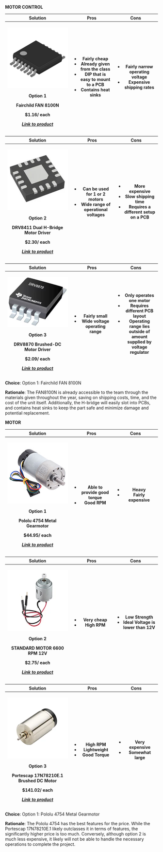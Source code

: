 **MOTOR CONTROL**

<table>
<colgroup>
<col style="width: 33%" />
<col style="width: 33%" />
<col style="width: 33%" />
</colgroup>
<thead>
<tr>
<th>Solution</th>
<th>Pros</th>
<th>Cons</th>
</tr>
<tr>
<th>
<p><img src="https://github.com/riatron8/riatron8.github.io/raw/main/docs/02-Component-Selection/assets/images/media/image3.png" style="max-width:200px;" /></p>
<p>Option 1</p>
<p>Fairchild FAN 8100N</p>
<p>$1.16/ each</p>
<p><em><a href="https://www.digikey.com/en/products/detail/rochester-electronics-llc/FAN8100N/11558200">Link to product</a></em></p>
</th>
<th>
<ul>
<li>Fairly cheap</li>
<li>Already given from the class</li>
<li>DIP that is easy to mount to a PCB</li>
<li>Contains heat sinks</li>
</ul>
</th>
<th>
<ul>
<li>Fairly narrow operating voltage</li>
<li>Expensive shipping rates</li>
</ul>
</th>
</tr>
</thead>
</table>

<table>
<colgroup>
<col style="width: 33%" />
<col style="width: 33%" />
<col style="width: 33%" />
</colgroup>
<thead>
<tr>
<th>Solution</th>
<th>Pros</th>
<th>Cons</th>
</tr>
<tr>
<th>
<p><img src="https://github.com/riatron8/riatron8.github.io/raw/main/docs/02-Component-Selection/assets/images/media/image1.png" style="max-width:200px;" /></p>
<p>Option 2</p>
<p>DRV8411 Dual H-Bridge Motor Driver</p>
<p>$2.30/ each</p>
<p><em><a href="https://www.digikey.com/en/products/detail/texas-instruments/DRV8411ARTER/18115551">Link to product</a></em></p>
</th>
<th>
<ul>
<li>Can be used for 1 or 2 motors</li>
<li>Wide range of operational voltages</li>
</ul>
</th>
<th>
<ul>
<li>More expensive</li>
<li>Slow shipping time</li>
<li>Requires a different setup on a PCB</li>
</ul>
</th>
</tr>
</thead>
</table>

<table>
<colgroup>
<col style="width: 33%" />
<col style="width: 33%" />
<col style="width: 33%" />
</colgroup>
<thead>
<tr>
<th>Solution</th>
<th>Pros</th>
<th>Cons</th>
</tr>
<tr>
<th>
<p><img src="https://github.com/riatron8/riatron8.github.io/raw/main/docs/02-Component-Selection/assets/images/media/image6.png" style="max-width:200px;" /></p>
<p>Option 3</p>
<p>DRV8870 Brushed-DC Motor Driver</p>
<p>$2.09/ each</p>
<p><em><a href="https://www.digikey.com/en/products/detail/texas-instruments/DRV8870DDAR/5455925">Link to product</a></em></p>
</th>
<th>
<ul>
<li>Fairly small</li>
<li>Wide voltage operating range</li>
</ul>
</th>
<th>
<ul>
<li>Only operates one motor</li>
<li>Requires different PCB layout</li>
<li>Operating range lies outside of amount supplied by voltage regulator</li>
</ul>
</th>
</tr>
</thead>
</table>

**Choice**: Option 1: Fairchild FAN 8100N

**Rationale**: The FAN8100N is already accessible to the team through the materials given throughout the year, saving on shipping costs, time, and the cost of the unit itself. Additionally, the H-bridge will easily slot into PCBs, and contains heat sinks to keep the part safe and minimize damage and potential replacement.

**MOTOR**

<table>
<colgroup>
<col style="width: 33%" />
<col style="width: 33%" />
<col style="width: 33%" />
</colgroup>
<thead>
<tr>
<th>Solution</th>
<th>Pros</th>
<th>Cons</th>
</tr>
<tr>
<th>
<p><img src="https://github.com/riatron8/riatron8.github.io/raw/main/docs/02-Component-Selection/assets/images/media/image4.png" style="max-width:200px;" /></p>
<p>Option 1</p>
<p>Pololu 4754 Metal Gearmotor</p>
<p>$44.95/ each</p>
<p><em><a href="https://www.digikey.com/en/products/detail/pololu/4754/10450208">Link to product</a></em></p>
</th>
<th>
<ul>
<li>Able to provide good torque</li>
<li>Good RPM</li>
</ul>
</th>
<th>
<ul>
<li>Heavy</li>
<li>Fairly expensive</li>
</ul>
</th>
</tr>
</thead>
</table>

<table>
<colgroup>
<col style="width: 33%" />
<col style="width: 33%" />
<col style="width: 33%" />
</colgroup>
<thead>
<tr>
<th>Solution</th>
<th>Pros</th>
<th>Cons</th>
</tr>
<tr>
<th>
<p><img src="https://github.com/riatron8/riatron8.github.io/raw/main/docs/02-Component-Selection/assets/images/media/image2.png" style="max-width:200px;" /></p>
<p>Option 2</p>
<p>STANDARD MOTOR 6600 RPM 12V</p>
<p>$2.75/ each</p>
<p><em><a href="https://www.digikey.com/en/products/detail/sparkfun-electronics/11696/6163657">Link to product</a></em></p>
</th>
<th>
<ul>
<li>Very cheap</li>
<li>High RPM</li>
</ul>
</th>
<th>
<ul>
<li>Low Strength</li>
<li>Ideal Voltage is lower than 12V</li>
</ul>
</th>
</tr>
</thead>
</table>

<table>
<colgroup>
<col style="width: 33%" />
<col style="width: 33%" />
<col style="width: 33%" />
</colgroup>
<thead>
<tr>
<th>Solution</th>
<th>Pros</th>
<th>Cons</th>
</tr>
<tr>
<th>
<p><img src="https://github.com/riatron8/riatron8.github.io/raw/main/docs/02-Component-Selection/assets/images/media/image5.png" style="max-width:200px;" /></p>
<p>Option 3</p>
<p>Portescap 17N78210E.1 Brushed DC Motor</p>
<p>$141.02/ each</p>
<p><em><a href="https://www.digikey.com/en/products/detail/portescap/17N78210E-1/5032382">Link to product</a></em></p>
</th>
<th>
<ul>
<li>High RPM</li>
<li>Lightweight</li>
<li>Good Torque</li>
</ul>
</th>
<th>
<ul>
<li>Very expensive</li>
<li>Somewhat large</li>
</ul>
</th>
</tr>
</thead>
</table>

**Choice**: Option 1: Pololu 4754 Metal Gearmotor

**Rationale**: The Pololu 4754 has the best features for the price. While the Portescap 17N78210E.1 likely outclasses it in terms of features, the significantly higher price is too much. Conversely, although option 2 is much less expensive, it likely will not be able to handle the necessary operations to complete the project.
